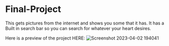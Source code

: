 # Final-Project
This gets pictures from the internet and shows you some that it has. It has 
a Built in search bar so you can search for whatever your heart desires.

Here is a preview of the project 
HERE:
![Screenshot 2023-04-02 194041](https://user-images.githubusercontent.com/128194542/229385281-b9a5d532-eddd-4467-bb11-89cf1d74407a.png)

